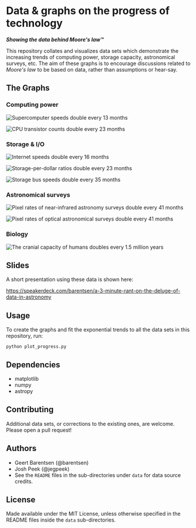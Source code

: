 Data & graphs on the progress of technology
===========================================
***Showing the data behind Moore's law™***

This repository collates and visualizes data sets which demonstrate the increasing trends of computing power, storage capacity, astronomical surveys, etc.  The aim of these graphs is to encourage discussions related to *Moore's law* to be based on data, rather than assumptions or hear-say.

## The Graphs

### Computing power

![Supercomputer speeds double every 13 months](https://github.com/barentsen/tech-progress-data/blob/master/graphs/fastest-supercomputer.png)

![CPU transistor counts double every 23 months](https://raw.githubusercontent.com/barentsen/tech-progress-data/master/graphs/transistor-counts.png)

### Storage & I/O

![Internet speeds double every 16 months](https://github.com/barentsen/tech-progress-data/blob/master/graphs/research-internet-speed.png)

![Storage-per-dollar ratios double every 23 months](https://github.com/barentsen/tech-progress-data/blob/master/graphs/disk-drive-price.png)

![Storage bus speeds double every 35 months](https://github.com/barentsen/tech-progress-data/blob/master/graphs/storage-bus-speed.png)

### Astronomical surveys

![Pixel rates of near-infrared astronomy surveys double every 41 months](https://github.com/barentsen/tech-progress-data/blob/master/graphs/telescope-pixel-counts-near-infrared.png)

![Pixel rates of optical astronomical surveys double every 41 months](https://github.com/barentsen/tech-progress-data/blob/master/graphs/telescope-pixel-counts.png)

### Biology

![The cranial capacity of humans doubles every 1.5 million years](https://raw.githubusercontent.com/barentsen/tech-progress-data/master/graphs/cranial-capacity.png)


## Slides
A short presentation using these data is shown here:

https://speakerdeck.com/barentsen/a-3-minute-rant-on-the-deluge-of-data-in-astronomy

## Usage
To create the graphs and fit the exponential trends to all the data sets in this repository, run:

```
python plot_progress.py
```

## Dependencies
* matplotlib
* numpy
* astropy

## Contributing
Additional data sets, or corrections to the existing ones, are welcome. Please open a pull request!

## Authors
 * Geert Barentsen (@barentsen)
 * Josh Peek (@jegpeek)
 * See the `README` files in the sub-directories under `data` for data source credits.

## License
Made available under the MIT License, 
unless otherwise specified in the README files inside the `data` sub-directories.
